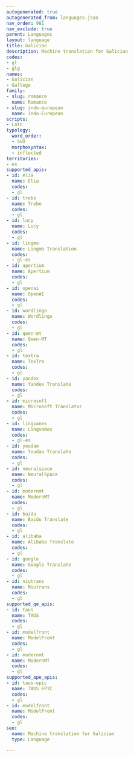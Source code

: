 ```yaml
---
autogenerated: true
autogenerated_from: languages.json
nav_order: 981
nav_exclude: true
parent: Languages
layout: language
title: Galician
description: Machine translation for Galician
codes:
- gl
- glg
names:
- Galician
- Gallego
family:
- slug: romance
  name: Romance
- slug: indo-european
  name: Indo-European
scripts:
- Latn
typology:
  word_order:
  - SVO
  morphosyntax:
  - inflected
territories:
- es
supported_apis:
- id: elia
  name: Elia
  codes:
  - gl
- id: trebe
  name: Trebe
  codes:
  - gl
- id: lucy
  name: Lucy
  codes:
  - gl
- id: lingmo
  name: Lingmo Translation
  codes:
  - gl-es
- id: apertium
  name: Apertium
  codes:
  - gl
- id: openai
  name: OpenAI
  codes:
  - gl
- id: wordlingo
  name: Wordlingo
  codes:
  - gl
- id: qwen-mt
  name: Qwen-MT
  codes:
  - gl
- id: textra
  name: TexTra
  codes:
  - gl
- id: yandex
  name: Yandex Translate
  codes:
  - gl
- id: microsoft
  name: Microsoft Translator
  codes:
  - gl
- id: lingvanex
  name: LingvaNex
  codes:
  - gl-es
- id: youdao
  name: Youdao Translate
  codes:
  - gl
- id: neuralspace
  name: NeuralSpace
  codes:
  - gl
- id: modernmt
  name: ModernMT
  codes:
  - gl
- id: baidu
  name: Baidu Translate
  codes:
  - gl
- id: alibaba
  name: Alibaba Translate
  codes:
  - gl
- id: google
  name: Google Translate
  codes:
  - gl
- id: niutrans
  name: Niutrans
  codes:
  - gl
supported_qe_apis:
- id: taus
  name: TAUS
  codes:
  - gl
- id: modelfront
  name: ModelFront
  codes:
  - gl
- id: modernmt
  name: ModernMT
  codes:
  - gl
supported_ape_apis:
- id: taus-epic
  name: TAUS EPIC
  codes:
  - gl
- id: modelfront
  name: ModelFront
  codes:
  - gl
seo:
  name: Machine translation for Galician
  type: Language

---
```


